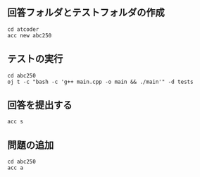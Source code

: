 ## 回答フォルダとテストフォルダの作成
```shell
cd atcoder
acc new abc250
```

## テストの実行
```shell
cd abc250
oj t -c "bash -c 'g++ main.cpp -o main && ./main'" -d tests
```

## 回答を提出する
```shell
acc s
```

## 問題の追加
```shell
cd abc250
acc a
```
